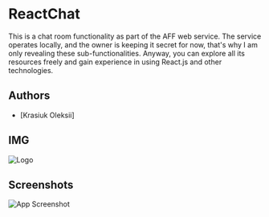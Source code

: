 
# ReactChat

This is a chat room functionality as part of the AFF web service.
The service operates locally, and the owner is keeping it secret for now, that's why I am only revealing these sub-functionalities.
Anyway, you can explore all its resources freely and gain experience in using React.js and other technologies.

## Authors

- [Krasiuk Oleksii]


## IMG
![Logo](https://github.com/Devsworld36428/ReactChat/blob/main/Client/assets/img/main.png)


## Screenshots

![App Screenshot](https://github.com/Devsworld36428/ReactChat/blob/main/Client/assets/img/AFF.png)


